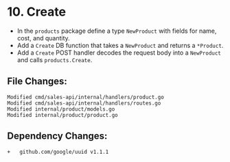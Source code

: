 # 10. Create

- In the `products` package define a type `NewProduct` with fields for name, cost, and quantity.
- Add a `Create` DB function that takes a `NewProduct` and returns a `*Product`.
- Add a `Create` POST handler decodes the request body into a `NewProduct` and calls `products.Create`.

## File Changes:

```
Modified cmd/sales-api/internal/handlers/product.go
Modified cmd/sales-api/internal/handlers/routes.go
Modified internal/product/models.go
Modified internal/product/product.go
```

## Dependency Changes:

```
+ 	github.com/google/uuid v1.1.1
```